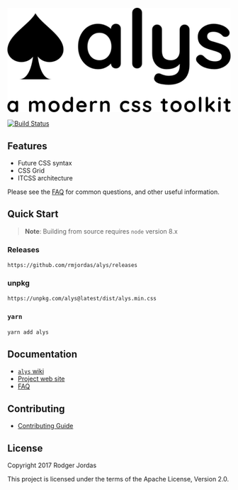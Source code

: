 <p align="center"><img src="docs/img/alys-banner.png" alt="alys banner"></p>

[![Build Status](https://travis-ci.org/rmjordas/alys.svg?branch=master)](https://travis-ci.org/rmjordas/alys)

## Features

* Future CSS syntax
* CSS Grid
* ITCSS architecture

Please see the [FAQ][] for common questions, and other useful information.

[FAQ]: https://github.com/rmjordas/alys/wiki/FAQ

## Quick Start

> **Note**: Building from source requires `node` version 8.x

### Releases

```fundamental
https://github.com/rmjordas/alys/releases
```

### unpkg

```fundamental
https://unpkg.com/alys@latest/dist/alys.min.css
```

### `yarn`

```bash
yarn add alys
```

## Documentation

* [`alys` wiki](https://github.com/rmjordas/alys/wiki)
* [Project web site](https:/rmjordas.github.io/alys/docs)
* [FAQ](https://github.com/rmjordas/alys/wiki/FAQ)

## Contributing

* [Contributing Guide](https://github.com/rmjordas/alys/wiki/CONTRIBUTING)

## License

Copyright 2017 Rodger Jordas

This project is licensed under the terms of the Apache License, Version 2.0.
